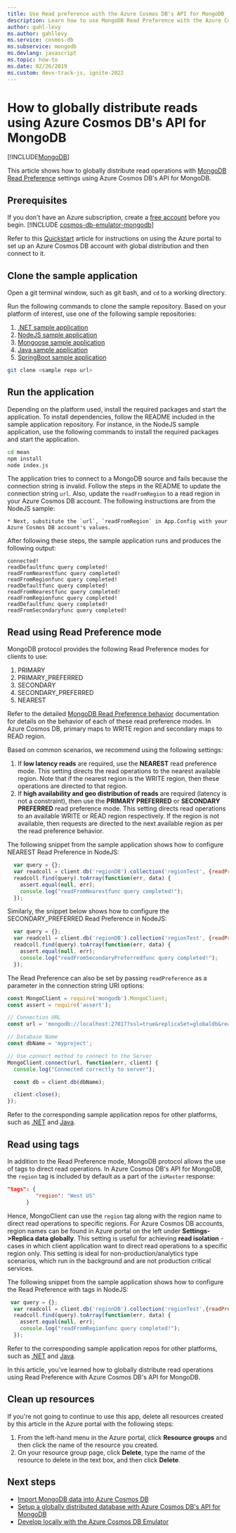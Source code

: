 ```yaml
---
title: Use Read preference with the Azure Cosmos DB's API for MongoDB 
description: Learn how to use MongoDB Read Preference with the Azure Cosmos DB's API for MongoDB
author: gahl-levy
ms.author: gahllevy
ms.service: cosmos-db
ms.subservice: mongodb
ms.devlang: javascript
ms.topic: how-to
ms.date: 02/26/2019
ms.custom: devx-track-js, ignite-2022
---
```

# How to globally distribute reads using Azure Cosmos DB's API for MongoDB
[!INCLUDE[MongoDB](../includes/appliesto-mongodb.md)]

This article shows how to globally distribute read operations with [MongoDB Read Preference](https://docs.mongodb.com/manual/core/read-preference/) settings using Azure Cosmos DB's API for MongoDB.

## Prerequisites 
If you don't have an Azure subscription, create a [free account](https://azure.microsoft.com/free/?WT.mc_id=A261C142F) before you begin. 
[!INCLUDE [cosmos-db-emulator-mongodb](../includes/cosmos-db-emulator-mongodb.md)]

Refer to this [Quickstart](tutorial-global-distribution.md) article for instructions on using the Azure portal to set up an Azure Cosmos DB account with global distribution and then connect to it.

## Clone the sample application

Open a git terminal window, such as git bash, and `cd` to a working directory.  

Run the following commands to clone the sample repository. Based on your platform of interest, use one of the following sample repositories:

1. [.NET sample application](https://github.com/Azure-Samples/azure-cosmos-db-mongodb-dotnet-geo-readpreference)
2. [NodeJS sample application]( https://github.com/Azure-Samples/azure-cosmos-db-mongodb-node-geo-readpreference)
3. [Mongoose sample application](https://github.com/Azure-Samples/azure-cosmos-db-mongodb-mongoose-geo-readpreference)
4. [Java sample application](https://github.com/Azure-Samples/azure-cosmos-db-mongodb-java-geo-readpreference)
5. [SpringBoot sample application](https://github.com/Azure-Samples/azure-cosmos-db-mongodb-spring)


```bash
git clone <sample repo url>
```

## Run the application

Depending on the platform used, install the required packages and start the application. To install dependencies, follow the README included in the sample application repository. For instance, in the NodeJS sample application, use the following commands to install the required packages and start the application.

```bash
cd mean
npm install
node index.js
```
The application tries to connect to a MongoDB source and fails because the connection string is invalid. Follow the steps in the README to update the connection string `url`. Also, update the `readFromRegion` to a read region in your Azure Cosmos DB account. The following instructions are from the NodeJS sample:

```
* Next, substitute the `url`, `readFromRegion` in App.Config with your Azure Cosmos DB account's values. 
```

After following these steps, the sample application runs and produces the following output:

```
connected!
readDefaultfunc query completed!
readFromNearestfunc query completed!
readFromRegionfunc query completed!
readDefaultfunc query completed!
readFromNearestfunc query completed!
readFromRegionfunc query completed!
readDefaultfunc query completed!
readFromSecondaryfunc query completed!
```

## Read using Read Preference mode

MongoDB protocol provides the following Read Preference modes for clients to use:

1. PRIMARY
2. PRIMARY_PREFERRED
3. SECONDARY
4. SECONDARY_PREFERRED
5. NEAREST

Refer to the detailed [MongoDB Read Preference behavior](https://docs.mongodb.com/manual/core/read-preference-mechanics/#replica-set-read-preference-behavior) documentation for details on the behavior of each of these read preference modes. In Azure Cosmos DB, primary maps to WRITE region and secondary maps to READ region.

Based on common scenarios, we recommend using the following settings:

1. If **low latency reads** are required, use the **NEAREST** read preference mode. This setting directs the read operations to the nearest available region. Note that if the nearest region is the WRITE region, then these operations are directed to that region.
2. If **high availability and geo distribution of reads** are required (latency is not a constraint), then use the **PRIMARY PREFERRED** or **SECONDARY PREFERRED** read preference mode. This setting directs read operations to an available WRITE or READ region respectively. If the region is not available, then requests are directed to the next available region as per the read preference behavior.

The following snippet from the sample application shows how to configure NEAREST Read Preference in NodeJS:

```javascript
  var query = {};
  var readcoll = client.db('regionDB').collection('regionTest', {readPreference: ReadPreference.NEAREST});
  readcoll.find(query).toArray(function(err, data) {
    assert.equal(null, err);
    console.log("readFromNearestfunc query completed!");
  });
```

Similarly, the snippet below shows how to configure the SECONDARY_PREFERRED Read Preference in NodeJS:

```javascript
  var query = {};
  var readcoll = client.db('regionDB').collection('regionTest', {readPreference: ReadPreference.SECONDARY_PREFERRED});
  readcoll.find(query).toArray(function(err, data) {
    assert.equal(null, err);
    console.log("readFromSecondaryPreferredfunc query completed!");
  });
```

The Read Preference can also be set by passing `readPreference` as a parameter in the connection string URI options:

```javascript
const MongoClient = require('mongodb').MongoClient;
const assert = require('assert');

// Connection URL
const url = 'mongodb://localhost:27017?ssl=true&replicaSet=globaldb&readPreference=nearest';

// Database Name
const dbName = 'myproject';

// Use connect method to connect to the Server
MongoClient.connect(url, function(err, client) {
  console.log("Connected correctly to server");

  const db = client.db(dbName);

  client.close();
});
```

Refer to the corresponding sample application repos for other platforms, such as [.NET](https://github.com/Azure-Samples/azure-cosmos-db-mongodb-dotnet-geo-readpreference) and [Java](https://github.com/Azure-Samples/azure-cosmos-db-mongodb-java-geo-readpreference).

## Read using tags

In addition to the Read Preference mode, MongoDB protocol allows the use of tags to direct read operations. In Azure Cosmos DB's API for MongoDB, the `region` tag is included by default as a part of the `isMaster` response:

```json
"tags": {
         "region": "West US"
      }
```

Hence, MongoClient can use the `region` tag along with the region name to direct read operations to specific regions. For Azure Cosmos DB accounts, region names can be found in Azure portal on the left under **Settings->Replica data globally**. This setting is useful for achieving **read isolation** - cases in which client application want to direct read operations to a specific region only. This setting is ideal for non-production/analytics type scenarios, which run in the background and are not production critical services.

The following snippet from the sample application shows how to configure the Read Preference with tags in NodeJS:

```javascript
 var query = {};
  var readcoll = client.db('regionDB').collection('regionTest',{readPreference: new ReadPreference(ReadPreference.SECONDARY_PREFERRED, {"region": "West US"})});
  readcoll.find(query).toArray(function(err, data) {
    assert.equal(null, err);
    console.log("readFromRegionfunc query completed!");
  });
```

Refer to the corresponding sample application repos for other platforms, such as [.NET](https://github.com/Azure-Samples/azure-cosmos-db-mongodb-dotnet-geo-readpreference) and [Java](https://github.com/Azure-Samples/azure-cosmos-db-mongodb-java-geo-readpreference).

In this article, you've learned how to globally distribute read operations using Read Preference with Azure Cosmos DB's API for MongoDB.

## Clean up resources

If you're not going to continue to use this app, delete all resources created by this article in the Azure portal with the following steps:

1. From the left-hand menu in the Azure portal, click **Resource groups** and then click the name of the resource you created. 
2. On your resource group page, click **Delete**, type the name of the resource to delete in the text box, and then click **Delete**.

## Next steps

* [Import MongoDB data into Azure Cosmos DB](../../dms/tutorial-mongodb-cosmos-db.md?toc=%2fazure%2fcosmos-db%2ftoc.json%253ftoc%253d%2fazure%2fcosmos-db%2ftoc.json)
* [Setup a globally distributed database with Azure Cosmos DB's API for MongoDB](tutorial-global-distribution.md)
* [Develop locally with the Azure Cosmos DB Emulator](../local-emulator.md)
